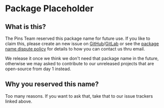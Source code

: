 # Package Placeholder

## What is this?

The Pins Team reserved this package name for future use. If you like to claim this, please create an new issue on [GitHub]/[GitLab]
or see the [package name dispute policy](https://npmjs.com/policies/disputes) for details to how you can contact us thru email.

We release it once we think we don't need that package name in the future, otherwise we may asked to contribute to our unreleased
projects that are open-source from day 1 instead.

[GitHub]: https://github.com/MadeByThePinsHub/npm-package-placeholder/issues
[GitLab]: https://gitlab.com/MadeByThePinsTeam-DevLabs/legal/npm-package-placeholder/issues

## Why you reserved this name?

Too many reasons. If you want to ask that, take that to our issue trackers linked above.
